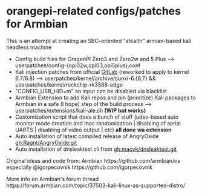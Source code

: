 <h1> orangepi-related configs/patches for Armbian </h1>

<p>This is an attempt at creating an SBC-oriented "stealth" armian-based kali headless machine</p>

- Config build files for OragenPI Zero3 and Zero2w and 5 Plus --> userpatches/config-{opi02w,opi03,opi5plus}.conf
- Kali injection patches from official [GitLab](https://gitlab.com/kalilinux/packages/linux/-/blob/kali/master/debian/patches/series?ref_type=heads) (reworked to apply to kernel 6.7/6.8) --> userpatches/kernel/archive/sunxi-6.{6,7} && userpatches/kernel/rockchip-rk3588-edge
- "CONFIG_USB_HID=m" so input can be disabled via blacklist 
- Armbian Extension to add Kali repos and pin (prioritize) Kali packages to Armbian in a safe (I hope) step of the build process --> userpatches/extensions/kali-ale.sh **(WIP but works)**
- Customization script that does a bunch of stuff (udev-based auto monitor mode creation and mac randomization | disabling of serial UARTS | disabling of video output | etc)  **all done via extension**
- Auto installation of latest compiled release of AngryOxide [gh:Ragnt/AngryOxide.git](https://github.com/Ragnt/AngryOxide)
- Auto installation of dnsleaktest cli from [gh:macvk/dnsleaktest.git](https://github.com/macvk/dnsleaktest)

<p> Original ideas and code from: Armbian https://github.com/armbian/os especially @igorpecovnik https://github.com/igorpecovnik </p>
<p>More info on Armbian's forum thread https://forum.armbian.com/topic/37503-kali-linux-as-supported-distro/</p>
